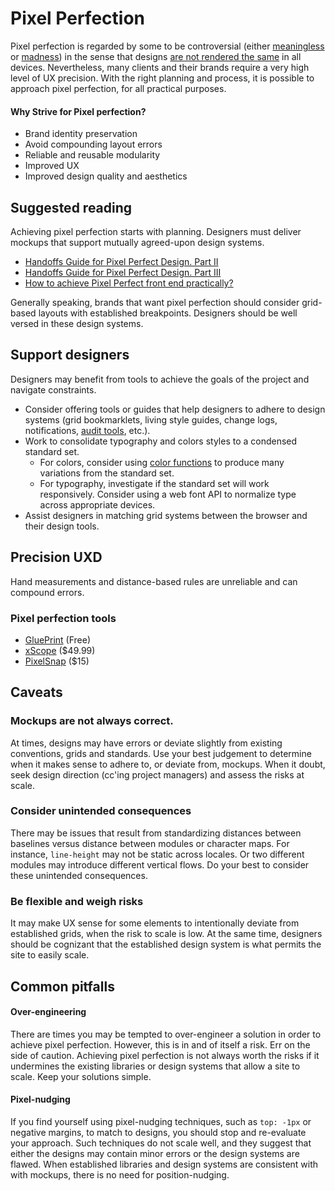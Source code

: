 # Pixel Perfection

Pixel perfection is regarded by some to be controversial (either [meaningless](https://www.designernews.co/comments/222544) or [madness](http://blog.kylegawley.com/pixel-perfection-is-madness/)) in the sense that designs [are not rendered the same](http://dowebsitesneedtolookexactlythesameineverybrowser.com/) in all devices. Nevertheless, many clients and their brands require a very high level of UX precision. With the right planning and process, it is possible to approach pixel perfection, for all practical purposes.

#### Why Strive for Pixel perfection?

* Brand identity preservation
* Avoid compounding layout errors
* Reliable and reusable modularity
* Improved UX
* Improved design quality and aesthetics

## Suggested reading

Achieving pixel perfection starts with planning. Designers must deliver mockups that support mutually agreed-upon design systems.

* [Handoffs Guide for Pixel Perfect Design. Part II](https://medium.com/pixelpoint/handoffs-guide-for-pixel-perfect-design-part-ii-d91999742dd9)
* [Handoffs Guide for Pixel Perfect Design. Part III](https://medium.com/pixelpoint/handoffs-guide-for-pixel-perfect-design-part-iii-3acc5a93d3a2)
* [How to achieve Pixel Perfect front end practically?
](https://blog.prototypr.io/how-to-achieve-pixel-perfect-front-end-practically-bd990390588)

Generally speaking, brands that want pixel perfection should consider grid-based layouts with established breakpoints. Designers should be well versed in these design systems.

## Support designers

Designers may benefit from tools to achieve the goals of the project and navigate constraints.

* Consider offering tools or guides that help designers to adhere to design systems (grid bookmarklets, living style guides, change logs, notifications, [audit tools](https://cssstats.com), etc.).  
* Work to consolidate typography and colors styles to a condensed standard set.
  * For colors, consider using [color functions](https://css-tricks.com/the-power-of-rgba/) to produce many variations from the standard set.
  * For typography, investigate if the standard set will work responsively. Consider using a web font API to normalize type across appropriate devices.
* Assist designers in matching grid systems between the browser and their design tools.

## Precision UXD

Hand measurements and distance-based rules are unreliable and can compound errors. 

### Pixel perfection tools

* [GluePrint](http://glueprintapp.com/) (Free)
* [xScope](https://xscopeapp.com/) ($49.99)
* [PixelSnap](https://getpixelsnap.com/) ($15)

## Caveats

### Mockups are not always correct.

At times, designs may have errors or deviate slightly from existing conventions, grids and standards. Use your best judgement to determine when it makes sense to adhere to, or deviate from, mockups. When it doubt, seek design direction (cc'ing project managers) and assess the risks at scale. 

### Consider unintended consequences

There may be issues that result from standardizing distances between baselines versus distance between modules or character maps. For instance, `line-height` may not be static across locales. Or two different modules may introduce different vertical flows. Do your best to consider these unintended consequences.

### Be flexible and weigh risks

It may make UX sense for some elements to intentionally deviate from established grids, when the risk to scale is low. At the same time, designers should be cognizant that the established design system is what permits the site to easily scale.

## Common pitfalls

#### Over-engineering

There are times you may be tempted to over-engineer a solution in order to achieve pixel perfection. However, this is in and of itself a risk. Err on the side of caution. Achieving pixel perfection is not always worth the risks if it undermines the existing libraries or design systems that allow a site to scale. Keep your solutions simple.


#### Pixel-nudging

If you find yourself using pixel-nudging techniques, such as `top: -1px` or negative margins, to match to designs, you should stop and re-evaluate your approach. Such techniques do not scale well, and they suggest that either the designs may contain minor errors or the design systems are flawed. When established libraries and design systems are consistent with with mockups, there is no need for position-nudging.
